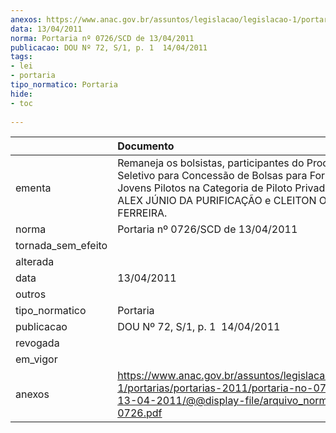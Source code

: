 ```yaml
---
anexos: https://www.anac.gov.br/assuntos/legislacao/legislacao-1/portarias/portarias-2011/portaria-no-0726-scd-de-13-04-2011/@@display-file/arquivo_norma/PA2011-0726.pdf
data: 13/04/2011
norma: Portaria nº 0726/SCD de 13/04/2011
publicacao: DOU Nº 72, S/1, p. 1  14/04/2011
tags:
- lei
- portaria
tipo_normatico: Portaria
hide: 
- toc 
 
---
```


|                    | Documento                                                                                                                                                                                                           |
|:-------------------|:--------------------------------------------------------------------------------------------------------------------------------------------------------------------------------------------------------------------|
| ementa             | Remaneja os bolsistas, participantes do Processo Seletivo para Concessão de Bolsas para Formação de Jovens Pilotos na Categoria de Piloto Privado de Avião - ALEX JÚNIO DA PURIFICAÇÃO e CLEITON OLIVEIRA FERREIRA. |
| norma              | Portaria nº 0726/SCD de 13/04/2011                                                                                                                                                                                  |
| tornada_sem_efeito |                                                                                                                                                                                                                     |
| alterada           |                                                                                                                                                                                                                     |
| data               | 13/04/2011                                                                                                                                                                                                          |
| outros             |                                                                                                                                                                                                                     |
| tipo_normatico     | Portaria                                                                                                                                                                                                            |
| publicacao         | DOU Nº 72, S/1, p. 1  14/04/2011                                                                                                                                                                                    |
| revogada           |                                                                                                                                                                                                                     |
| em_vigor           |                                                                                                                                                                                                                     |
| anexos             | https://www.anac.gov.br/assuntos/legislacao/legislacao-1/portarias/portarias-2011/portaria-no-0726-scd-de-13-04-2011/@@display-file/arquivo_norma/PA2011-0726.pdf                                                   |